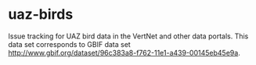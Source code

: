 # uaz-birds
Issue tracking for UAZ bird data in the VertNet and other data portals. This data set corresponds to GBIF data set http://www.gbif.org/dataset/96c383a8-f762-11e1-a439-00145eb45e9a.

